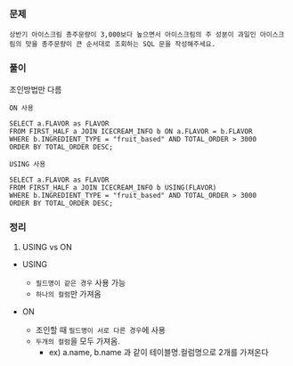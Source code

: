 ### 문제
```
상반기 아이스크림 총주문량이 3,000보다 높으면서 아이스크림의 주 성분이 과일인 아이스크림의 맛을 총주문량이 큰 순서대로 조회하는 SQL 문을 작성해주세요.
```

### 풀이

조인방법만 다름 

`ON 사용`
```mysql
SELECT a.FLAVOR as FLAVOR
FROM FIRST_HALF a JOIN ICECREAM_INFO b ON a.FLAVOR = b.FLAVOR
WHERE b.INGREDIENT_TYPE = "fruit_based" AND TOTAL_ORDER > 3000
ORDER BY TOTAL_ORDER DESC;
```

`USING 사용`
```mysql
SELECT a.FLAVOR as FLAVOR
FROM FIRST_HALF a JOIN ICECREAM_INFO b USING(FLAVOR)
WHERE b.INGREDIENT_TYPE = "fruit_based" AND TOTAL_ORDER > 3000
ORDER BY TOTAL_ORDER DESC;
```

### 정리
1. USING vs ON
- USING
  - `필드명이 같은 경우` 사용 가능
  - `하나의 컬럼`만 가져옴
  
- ON
  - 조인할 때 `필드명이 서로 다른 경우`에 사용
  - `두개의 컬럼`을 모두 가져옴. 
    - ex) a.name, b.name 과 같이 테이블명.컬럼명으로 2개를 가져온다
